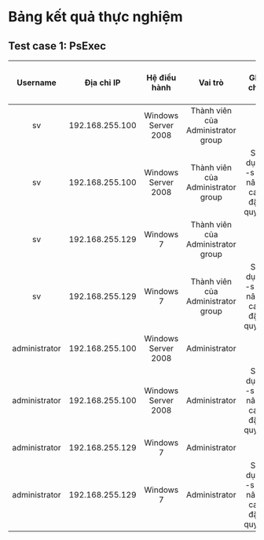 # Bảng kết quả thực nghiệm

## Test case 1: PsExec
| Username | Địa chỉ IP | Hệ điều hành | Vai trò | Ghi chú | Số lần thực hiện | Số lần thành công |
|:-------:|:------:|:------:|:------:|:------:|:------:|:-------:|
| sv | 192.168.255.100 | Windows Server 2008 | Thành viên của Administrator group |  | 3 | 3 |
| sv | 192.168.255.100 | Windows Server 2008 | Thành viên của Administrator group | Sử dụng -s để nâng cao đặc quyền | 3 | 3 |
| sv | 192.168.255.129 | Windows 7 | Thành viên của Administrator group |  | 3 | 3 |
| sv | 192.168.255.129 | Windows 7 | Thành viên của Administrator group | Sử dụng -s để nâng cao đặc quyền | 3 | 3 |
| administrator | 192.168.255.100 | Windows Server 2008 | Administrator |  | 3 | 3 |
| administrator | 192.168.255.100 | Windows Server 2008 | Administrator | Sử dụng -s để nâng cao đặc quyền | 3 | 3 |
| administrator | 192.168.255.129 | Windows 7 | Administrator |  | 3 | 3 |
| administrator | 192.168.255.129 | Windows 7 | Administrator | Sử dụng -s để nâng cao đặc quyền | 3 | 3 |
